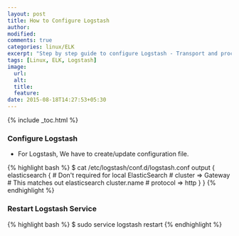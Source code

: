 ```yaml
---
layout: post
title: How to Configure Logstash
author:
modified:
comments: true
categories: linux/ELK
excerpt: "Step by step guide to configure Logstash - Transport and process your logs, events, or other data"
tags: [Linux, ELK, Logstash]
image:
  url:
  alt:
  title:
  feature:
date: 2015-08-18T14:27:53+05:30
---
```


{% include _toc.html %}

### Configure Logstash

* For Logstash, We have to create/update configuration file.

{% highlight bash %}
$ cat /etc/logstash/conf.d/logstash.conf
output {
  elasticsearch {
    # Don't required for local ElasticSearch
    # cluster  => Gateway # This matches out elasticsearch cluster.name
    # protocol => http
  }
}
{% endhighlight %}


### Restart Logstash Service

{% highlight bash %}
$ sudo service logstash restart
{% endhighlight %}
